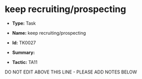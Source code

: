 # keep recruiting/prospecting

* **Type:** Task

* **Name:** keep recruiting/prospecting

* **Id:** TK0027

* **Summary:** 

* **Tactic:** TA11

DO NOT EDIT ABOVE THIS LINE - PLEASE ADD NOTES BELOW